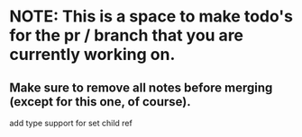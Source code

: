 # NOTE: This is a space to make todo's for the pr / branch that you are currently working on. 
Make sure to remove all notes before merging (except for this one, of course).
----------------------------------------------------------------------------------------------------
add type support for set child ref
